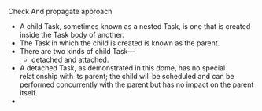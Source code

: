 Check And propagate approach

- A child Task, sometimes known as a nested Task, is one that is created inside the Task body of another. 
- The Task in which the child is created is known as the parent. 
- There are two kinds of child Task— 
  - detached and attached. 
- A detached Task, as demonstrated in this dome, has no special relationship with its parent; the child will be scheduled and can be performed concurrently with the parent but has no impact on the parent itself.
- 